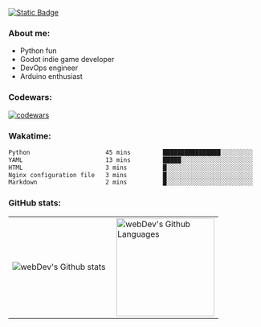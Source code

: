 [![Static Badge](https://img.shields.io/badge/Telegram-blue?style=flat&logo=telegram&link=https://t.me/sfkulagin)](https://t.me/sfkulagin)
### About me:

- Python fun
- Godot indie game developer
- DevOps engineer
- Arduino enthusiast

### Codewars:

[![codewars](https://www.codewars.com/users/talkafk/badges/large)](https://www.codewars.com/users/talkafk)

### Wakatime:

<!--START_SECTION:waka-->

```txt
Python                     45 mins         ████████████████░░░░░░░░░   64.38 %
YAML                       13 mins         █████░░░░░░░░░░░░░░░░░░░░   19.61 %
HTML                       3 mins          █░░░░░░░░░░░░░░░░░░░░░░░░   04.61 %
Nginx configuration file   3 mins          █░░░░░░░░░░░░░░░░░░░░░░░░   04.23 %
Markdown                   2 mins          █░░░░░░░░░░░░░░░░░░░░░░░░   03.63 %
```

<!--END_SECTION:waka-->

### GitHub stats:

<table>
  <tr>
    <td>
      <img align="left" src="http://github-readme-streak-stats.herokuapp.com?user=talkafk&theme=dark&background=000000" alt="webDev's Github stats" />
    </td>
    <td>
      <img height="195px" align="right" alt="webDev's Github Languages" src="https://github-readme-stats-sigma-five.vercel.app/api/top-langs/?username=talkafk&layout=compact&theme=vision-friendly-dark" />
    </td>
  </tr>
</table>
